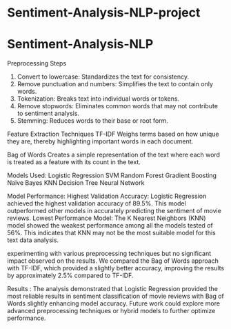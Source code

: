 # Sentiment-Analysis-NLP-project

# Sentiment-Analysis-NLP
Preprocessing Steps
1. Convert to lowercase: Standardizes the text for consistency.
2. Remove punctuation and numbers: Simplifies the text to contain only words.
3. Tokenization: Breaks text into individual words or tokens.
4. Remove stopwords: Eliminates common words that may not contribute to sentiment analysis.
5. Stemming: Reduces words to their base or root form.


Feature Extraction Techniques
TF-IDF
Weighs terms based on how unique they are, thereby highlighting important words in each document.

Bag of Words
Creates a simple representation of the text where each word is treated as a feature with its count in the text.

Models Used:
Logistic Regression
SVM
Random Forest
Gradient Boosting
Naïve Bayes
KNN
Decision Tree
Neural Network

Model Performance:
Highest Validation Accuracy: Logistic Regression achieved the highest validation accuracy of 89.5%. This model outperformed other models in accurately predicting the sentiment of movie reviews.
Lowest Performance Model: The K Nearest Neighbors (KNN) model showed the weakest performance among all the models tested of 56%. This indicates that KNN may not be the most suitable model for this text data analysis.

experimenting with various preprocessing techniques but no significant impact observed on the results.
We compared the Bag of Words approach with TF-IDF, which provided a slightly better accuracy, improving the results by approximately 2.5% compared to TF-IDF.

Results :
The analysis demonstrated that Logistic Regression provided the most reliable results in sentiment classification of movie reviews with Bag of Words slightly enhancing model accuracy. Future work could explore more advanced preprocessing techniques or hybrid models to further optimize performance.



